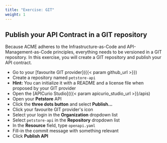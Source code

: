 ```yaml
---
title: "Exercise: GIT"
weight: 1
---
```


## Publish your API Contract in a GIT repository

Because ACME adheres to the Infrastructure-as-Code and API-Management-as-Code principles, everything needs to be versioned in a GIT repository.
In this exercise, you will create a GIT repository and publish your API contract.

- Go to your [favourite GIT provider]({{< param github_url >}})
- Create a repository named `petstore-api`
- **Hint:** You can initialize it with a README and a license file when proposed by your GIT provider
- Open the [APICurio Studio]({{< param apicurio_studio_url >}}/apis)
- Open your **Petstore** API
- Click the **three dots button** and select **Publish...**
- Click your favourite GIT provider's icon
- Select your login in the **Organization** dropdown list
- Select `petstore-api` in the **Repository** dropdown list
- In the **Resource** field, type `openapi.yaml`
- Fill-in the commit message with something relevant
- Click **Publish API**
